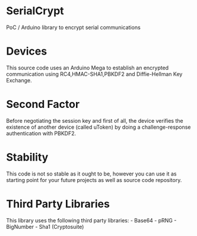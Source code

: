 SerialCrypt
===========

PoC / Arduino library to encrypt serial communications

Devices
=======

This source code uses an Arduino Mega to establish an encrypted communication using RC4,HMAC-SHA1,PBKDF2 and Diffie-Hellman Key Exchange.

Second Factor
=============

Before negotiating the session key and first of all, the device verifies the existence of another device (called uToken) by doing a challenge-response authentication with PBKDF2.

Stability
=========

This code is not so stable as it ought to be, however you can use it as starting point for your future projects as well as source code repository.

Third Party Libraries
=====================

This library uses the following third party libraries:
	- Base64
	- pRNG
	- BigNumber
	- Sha1 (Cryptosuite)
